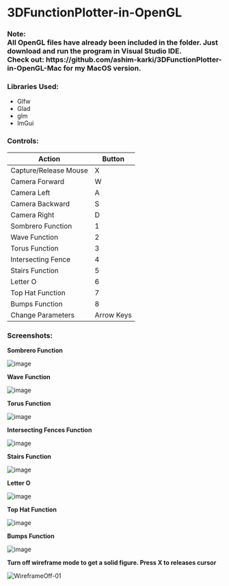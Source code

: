 # 3DFunctionPlotter-in-OpenGL

<h3><b>Note:<br>All OpenGL files have already been included in the folder. Just download and run the program in Visual Studio IDE. 
  <br>Check out: https://github.com/ashim-karki/3DFunctionPlotter-in-OpenGL-Mac for my MacOS version.</b></h3>

<h3>Libraries Used:</h3>
<ul>
  <li>Glfw</li>
  <li>Glad</li>
  <li>glm</li>
  <li>ImGui</li>
</ul>

<h3>Controls:</h3>

| Action                       | Button       | 
| ---------------------------- | ------------  
| Capture/Release Mouse 	     | X       
| Camera Forward	             | W       
| Camera Left	                 | A 
| Camera Backward	             | S 
| Camera Right	               | D       	       	
| Sombrero Function	           | 1       	
| Wave Function	               | 2       
| Torus Function	             | 3       
| Intersecting Fence 	         | 4       
| Stairs Function   	         | 5       
| Letter O	                   | 6       
| Top Hat Function	           | 7       
| Bumps Function	             | 8       
| Change Parameters    	       | Arrow Keys

<h3>Screenshots:</h3>
<p><b>Sombrero Function</b></p>

![image](https://github.com/ashim-karki/3DFunctionPlotter-in-OpenGL/assets/86644466/de573019-75e5-42f9-9a26-b5af0be33353)

<p><b>Wave Function</b></p>

![image](https://github.com/ashim-karki/3DFunctionPlotter-in-OpenGL/assets/86644466/33740d95-06a6-400d-99d5-453645d0fcaa)

<p><b>Torus Function</b></p>

![image](https://github.com/ashim-karki/3DFunctionPlotter-in-OpenGL/assets/86644466/4ccbf7ec-3a51-4022-91d8-4755a987d967)

<p><b>Intersecting Fences Function</b></p>

![image](https://github.com/ashim-karki/3DFunctionPlotter-in-OpenGL/assets/86644466/1f2d2b75-6e89-4524-86fc-88aeb4df39c6)

<p><b>Stairs Function</b></p>

![image](https://github.com/ashim-karki/3DFunctionPlotter-in-OpenGL/assets/86644466/270e7bd2-9b14-4f92-a88e-e0a99583caf6)

<p><b>Letter O</b></p>

![image](https://github.com/ashim-karki/3DFunctionPlotter-in-OpenGL/assets/86644466/00304ed7-b8c6-45b0-8f96-135046488df9)

<p><b>Top Hat Function</b></p>

![image](https://github.com/ashim-karki/3DFunctionPlotter-in-OpenGL/assets/86644466/c9a52472-37d5-4511-ace6-8d6bd17d7ba7)

<p><b>Bumps Function</b></p>

![image](https://github.com/ashim-karki/3DFunctionPlotter-in-OpenGL/assets/86644466/b8b40d7b-1fe9-413c-9aa4-1b8862121700)

<p><b>Turn off wireframe mode to get a solid figure. Press X to releases cursor</b></p>

![WireframeOff-01](https://github.com/ashim-karki/3DFunctionPlotter-in-OpenGL/assets/86644466/edfb1349-09cd-408d-9c36-dba0608c1d45)
